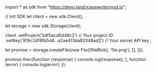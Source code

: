 import * as sdk from "https://deno.land/x/appwrite/mod.ts";

// Init SDK
let client = new sdk.Client();

let storage = new sdk.Storage(client);

client
    .setProject('5df5acd0d48c2') // Your project ID
    .setKey('919c2d18fb5d4...a2ae413da83346ad2') // Your secret API key
;


let promise = storage.createFile(new File([fileBlob], 'file.png'), [], []);

promise.then(function (response) {
    console.log(response);
}, function (error) {
    console.log(error);
});
